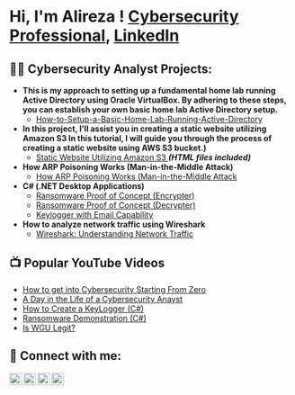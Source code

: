 <h1>Hi, I'm Alireza !  <a href="https://www.linkedin.com/in/alireza-noori-usa/">Cybersecurity Professional</a>, <a href="https://www.youtube.com/c/joshmadakor">LinkedIn </a></h1>

<h2>👨‍💻 Cybersecurity Analyst  Projects:</h2>

- <b>This is my approach to setting up a fundamental home lab running Active Directory using Oracle VirtualBox. By adhering to these steps, you can establish your own basic home lab Active Directory setup.</b>
  - [How-to-Setup-a-Basic-Home-Lab-Running-Active-Directory](https://github.com/Alyreza1/How-to-Setup-a-Basic-Home-Lab-Running-Active-Directory)
- <b>In this project, I'll assist you in creating a static website utilizing Amazon S3 In this tutorial, I will guide you through the process of creating a static website using AWS S3 bucket.)</b>
  - [Static Website Utilizing Amazon S3 ](https://github.com/Alyreza1/static_Website_S3_AWS.git) <b><i>(HTML files included)</b></i>
- <b>How ARP Poisoning Works (Man-in-the-Middle Attack)</b>
  - [How ARP Poisoning Works (Man-in-the-Middle Attack](https://github.com/Alyreza1/How_To_ARP_Poisoning#how_to_arp_poisoning)
- <b>C# (.NET Desktop Applications)</b>
  - [Ransomware Proof of Concept (Encrypter)](https://github.com/joshmadakor1/EncrypterPOC)
  - [Ransomware Proof of Concept (Decrypter)](https://github.com/joshmadakor1/DecrypterPOC)
  - [Keylogger with Email Capability](https://github.com/joshmadakor1/Key-Logger-With-Email)
- <b>How to analyze network traffic using Wireshark</b>
  - [Wireshark: Understanding Network Traffic](https://github.com/Alyreza1/Analyze_Network_Traffic_Using_Wireshark/tree/main)

<h2>📺 Popular YouTube Videos</h2>

- [How to get into Cybersecurity Starting From Zero](https://www.youtube.com/watch?v=a83ASGn_V_s)
- [A Day in the Life of a Cybersecurity Anayst](https://www.youtube.com/watch?v=uHy3oM7NnoU)
- [How to Create a KeyLogger (C#)](https://www.youtube.com/watch?v=N-L9hklSlNk)
- [Ransomware Demonstration (C#)](https://www.youtube.com/watch?v=OfvdQeh79s0)
- [Is WGU Legit?](https://www.youtube.com/watch?v=E2MwRWxDBkA)

<h2> 🤳 Connect with me:</h2>

[<img align="left" alt="JoshMadakor | YouTube" width="22px" src="https://cdn.jsdelivr.net/npm/simple-icons@v3/icons/youtube.svg" />][youtube]
[<img align="left" alt="JoshMadakor | Twitter" width="22px" src="https://cdn.jsdelivr.net/npm/simple-icons@v3/icons/twitter.svg" />][twitter]
[<img align="left" alt="JoshMadakor | LinkedIn" width="22px" src="https://cdn.jsdelivr.net/npm/simple-icons@v3/icons/linkedin.svg" />][linkedin]
[<img align="left" alt="JoshMadakor | Instagram" width="22px" src="https://cdn.jsdelivr.net/npm/simple-icons@v3/icons/instagram.svg" />][instagram]

[twitter]: https://twitter.com/joshmadakor
[youtube]: https://www.youtube.com/c/joshmadakor
[instagram]: https://www.instagram.com/joshmadakor/
[linkedin]: https://www.linkedin.com/in/alireza-noori-usa


<!--
**joshmadakor1/joshmadakor1** is a ✨ _special_ ✨ repository because its `README.md` (this file) appears on your GitHub profile.

Here are some ideas to get you started:

- 🔭 I’m currently working on ...
- 🌱 I’m currently learning ...
- 👯 I’m looking to collaborate on ...
- 🤔 I’m looking for help with ...
- 💬 Ask me about ...
- 📫 How to reach me: ...
- 😄 Pronouns: ...
- ⚡ Fun fact: ...
-->
